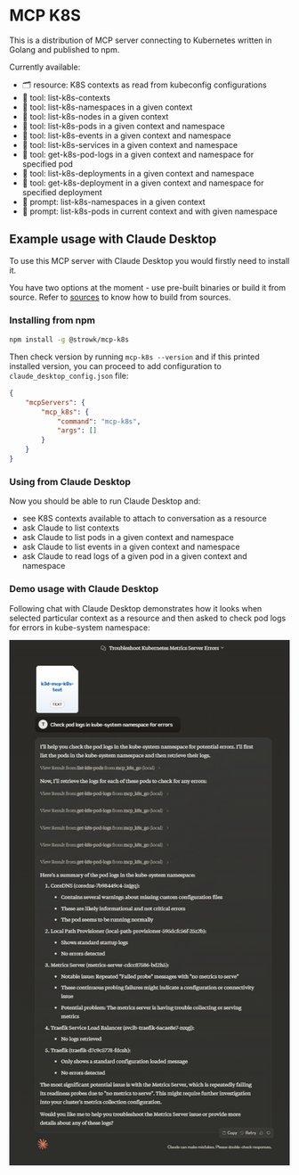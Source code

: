 # MCP K8S

This is a distribution of MCP server connecting to Kubernetes written in Golang and published to npm.

Currently available:

- 🗂️ resource: K8S contexts as read from kubeconfig configurations
- 🤖 tool: list-k8s-contexts
- 🤖 tool: list-k8s-namespaces in a given context
- 🤖 tool: list-k8s-nodes in a given context
- 🤖 tool: list-k8s-pods in a given context and namespace
- 🤖 tool: list-k8s-events in a given context and namespace
- 🤖 tool: list-k8s-services in a given context and namespace
- 🤖 tool: get-k8s-pod-logs in a given context and namespace for specified pod
- 🤖 tool: list-k8s-deployments in a given context and namespace
- 🤖 tool: get-k8s-deployment in a given context and namespace for specified deployment
- 💬 prompt: list-k8s-namespaces in a given context
- 💬 prompt: list-k8s-pods in current context and with given namespace

## Example usage with Claude Desktop

To use this MCP server with Claude Desktop you would firstly need to install it.

You have two options at the moment - use pre-built binaries or build it from source. Refer to [sources](https://github.com/strowk/mcp-k8s-go/) to know how to build from sources.

### Installing from npm

```bash
npm install -g @strowk/mcp-k8s
```

Then check version by running `mcp-k8s --version` and if this printed installed version, you can proceed to add configuration to `claude_desktop_config.json` file:

```json
{
    "mcpServers": {
        "mcp_k8s": {
            "command": "mcp-k8s",
            "args": []
        }
    }
}
```

### Using from Claude Desktop

Now you should be able to run Claude Desktop and:
- see K8S contexts available to attach to conversation as a resource
- ask Claude to list contexts
- ask Claude to list pods in a given context and namespace
- ask Claude to list events in a given context and namespace
- ask Claude to read logs of a given pod in a given context and namespace

### Demo usage with Claude Desktop

Following chat with Claude Desktop demonstrates how it looks when selected particular context as a resource and then asked to check pod logs for errors in kube-system namespace:

![Claude Desktop](docs/images/claude-desktop-logs.png)



